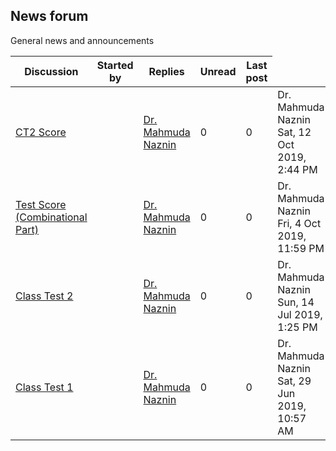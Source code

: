 <h2>News forum</h2>General news and announcements

<br />
<table><thead><tr><th>Discussion</th><th>Started by</th><th>Replies</th><th>Unread<a href="https://moodle.cse.buet.ac.bd/mod/forum/markposts.php?f=574&mark=read&returnpage=view.php"></a></th><th>Last post</th></tr></thead><tbody>
<tr><td><a href="CT2%20Score">CT2 Score</a></td>
<td><a href="https://moodle.cse.buet.ac.bd/user/view.php?id=24&course=430"></a></td>
<td><a href="https://moodle.cse.buet.ac.bd/user/view.php?id=24&course=430">Dr. Mahmuda Naznin</a></td>
<td>0</td>
<td>0</td>
<td>Dr. Mahmuda Naznin<br />Sat, 12 Oct 2019, 2:44 PM</td>
</tr>
<tr><td><a href="Test%20Score%20%28Combinational%20Part%29">Test Score (Combinational Part)</a></td>
<td><a href="https://moodle.cse.buet.ac.bd/user/view.php?id=24&course=430"></a></td>
<td><a href="https://moodle.cse.buet.ac.bd/user/view.php?id=24&course=430">Dr. Mahmuda Naznin</a></td>
<td>0</td>
<td>0</td>
<td>Dr. Mahmuda Naznin<br />Fri, 4 Oct 2019, 11:59 PM</td>
</tr>
<tr><td><a href="Class%20Test%202">Class Test 2</a></td>
<td><a href="https://moodle.cse.buet.ac.bd/user/view.php?id=24&course=430"></a></td>
<td><a href="https://moodle.cse.buet.ac.bd/user/view.php?id=24&course=430">Dr. Mahmuda Naznin</a></td>
<td>0</td>
<td>0</td>
<td>Dr. Mahmuda Naznin<br />Sun, 14 Jul 2019, 1:25 PM</td>
</tr>
<tr><td><a href="Class%20Test%201">Class Test 1</a></td>
<td><a href="https://moodle.cse.buet.ac.bd/user/view.php?id=24&course=430"></a></td>
<td><a href="https://moodle.cse.buet.ac.bd/user/view.php?id=24&course=430">Dr. Mahmuda Naznin</a></td>
<td>0</td>
<td>0</td>
<td>Dr. Mahmuda Naznin<br />Sat, 29 Jun 2019, 10:57 AM</td>
</tr>
</tbody></table>

